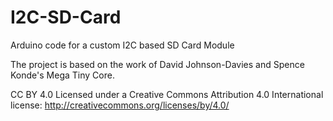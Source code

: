 # I2C-SD-Card
Arduino code for a custom I2C based SD Card Module

The project is based on the work of David Johnson-Davies and Spence Konde's Mega Tiny Core.

CC BY 4.0
Licensed under a Creative Commons Attribution 4.0 International license: 
http://creativecommons.org/licenses/by/4.0/

